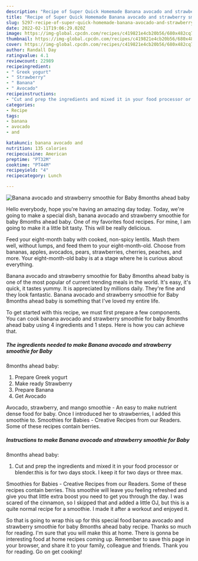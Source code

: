```yaml
---
description: "Recipe of Super Quick Homemade Banana avocado and strawberry smoothie for Baby 8months ahead baby"
title: "Recipe of Super Quick Homemade Banana avocado and strawberry smoothie for Baby 8months ahead baby"
slug: 5297-recipe-of-super-quick-homemade-banana-avocado-and-strawberry-smoothie-for-baby-8months-ahead-baby
date: 2022-02-11T19:06:29.020Z
image: https://img-global.cpcdn.com/recipes/c419821e4cb20b56/680x482cq70/banana-avocado-and-strawberry-smoothie-for-baby-8months-ahead-baby-recipe-main-photo.jpg
thumbnail: https://img-global.cpcdn.com/recipes/c419821e4cb20b56/680x482cq70/banana-avocado-and-strawberry-smoothie-for-baby-8months-ahead-baby-recipe-main-photo.jpg
cover: https://img-global.cpcdn.com/recipes/c419821e4cb20b56/680x482cq70/banana-avocado-and-strawberry-smoothie-for-baby-8months-ahead-baby-recipe-main-photo.jpg
author: Randall Day
ratingvalue: 4.1
reviewcount: 22989
recipeingredient:
- " Greek yogurt"
- " Strawberry"
- " Banana"
- " Avocado"
recipeinstructions:
- "Cut and prep the ingredients and mixed it in your food processor or blender.this is for two days stock. I keep it for two days or three max."
categories:
- Recipe
tags:
- banana
- avocado
- and

katakunci: banana avocado and 
nutrition: 135 calories
recipecuisine: American
preptime: "PT32M"
cooktime: "PT44M"
recipeyield: "4"
recipecategory: Lunch

---
```



![Banana avocado and strawberry smoothie for Baby
8months ahead baby](https://img-global.cpcdn.com/recipes/c419821e4cb20b56/680x482cq70/banana-avocado-and-strawberry-smoothie-for-baby-8months-ahead-baby-recipe-main-photo.jpg)

Hello everybody, hope you're having an amazing day today. Today, we're going to make a special dish, banana avocado and strawberry smoothie for baby
8months ahead baby. One of my favorites food recipes. For mine, I am going to make it a little bit tasty. This will be really delicious.

Feed your eight-month baby with cooked, non-spicy lentils. Mash them well, without lumps, and feed them to your eight-month-old. Choose from bananas, apples, avocados, pears, strawberries, cherries, peaches, and more. Your eight-month-old baby is at a stage where he is curious about everything.

Banana avocado and strawberry smoothie for Baby
8months ahead baby is one of the most popular of current trending meals in the world. It's easy, it's quick, it tastes yummy. It is appreciated by millions daily. They're fine and they look fantastic. Banana avocado and strawberry smoothie for Baby
8months ahead baby is something that I've loved my entire life.


To get started with this recipe, we must first prepare a few components. You can cook banana avocado and strawberry smoothie for baby
8months ahead baby using 4 ingredients and 1 steps. Here is how you can achieve that.

<!--inarticleads1-->

##### The ingredients needed to make Banana avocado and strawberry smoothie for Baby
8months ahead baby:

1. Prepare  Greek yogurt
1. Make ready  Strawberry
1. Prepare  Banana
1. Get  Avocado


Avocado, strawberry, and mango smoothie - An easy to make nutrient dense food for baby. Once I introduced her to strawberries, I added this smoothie to. Smoothies for Babies - Creative Recipes from our Readers. Some of these recipes contain berries. 

<!--inarticleads2-->

##### Instructions to make Banana avocado and strawberry smoothie for Baby
8months ahead baby:

1. Cut and prep the ingredients and mixed it in your food processor or blender.this is for two days stock. I keep it for two days or three max.


Smoothies for Babies - Creative Recipes from our Readers. Some of these recipes contain berries. This smoothie will leave you feeling refreshed and give you that little extra boost you need to get you through the day. I was scared of the cinnamon, so I skipped that and added a little OJ, but this is a quite normal recipe for a smoothie. I made it after a workout and enjoyed it. 

So that is going to wrap this up for this special food banana avocado and strawberry smoothie for baby
8months ahead baby recipe. Thanks so much for reading. I'm sure that you will make this at home. There is gonna be interesting food at home recipes coming up. Remember to save this page in your browser, and share it to your family, colleague and friends. Thank you for reading. Go on get cooking!
